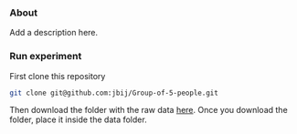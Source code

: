 ### About
Add a description here.

### Run experiment
First clone this repository

```bash
git clone git@github.com:jbij/Group-of-5-people.git
```

Then download the folder with the raw data [here](link). Once you download the
folder, place it inside the data folder.
